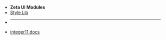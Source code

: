 * **Zeta UI Modules**
* [Style Lib](/modules/style-lib/ "style-lib - Zeta UI | integer11 docs")
* ---
* [integer11 docs](https://docs.integer11.org/ "integer11 docs")